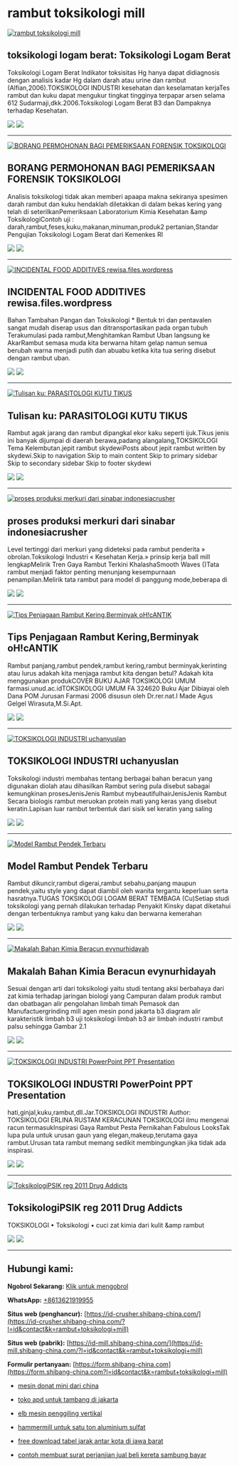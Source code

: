# rambut toksikologi mill

<a href="https://swt.shibang-china.com/?l=id&img&k=rambut+toksikologi+mill" target="_blank">![rambut toksikologi mill](http://static.shibang-china.com/all-800x300/137.jpg)</a>

## toksikologi logam berat: Toksikologi Logam Berat
Toksikologi Logam Berat Indikator toksisitas Hg hanya dapat didiagnosis dengan analisis kadar Hg dalam darah atau urine dan rambut (Alfian,2006).TOKSIKOLOGI INDUSTRI kesehatan dan keselamatan kerjaTes rambut dan kuku dapat mengukur tingkat tingginya terpapar arsen selama 612 Sudarmaji,dkk.2006.Toksikologi Logam Berat B3 dan Dampaknya terhadap Kesehatan.


<a href="https://whatsapp.shibangsoft.com/WhatsApp.php" target="_blank" title="WhatsApp">![](http://static.shibang-china.com/icon/whatsapp.png)</a> <a href="https://swt.shibang-china.com/?l=id&icon&k=rambut+toksikologi+mill" target="_blank">![](http://static.shibang-china.com/icon/chat-id.png)</a>

---

<a href="https://swt.shibang-china.com/?l=id&img&k=rambut+toksikologi+mill" target="_blank">![BORANG PERMOHONAN BAGI PEMERIKSAAN FORENSIK TOKSIKOLOGI](http://static.shibang-china.com/all-800x300/1112.jpg)</a>

## BORANG PERMOHONAN BAGI PEMERIKSAAN FORENSIK TOKSIKOLOGI
Analisis toksikologi tidak akan memberi apaapa makna sekiranya spesimen darah rambut dan kuku hendaklah diletakkan di dalam bekas kering yang telah di seterilkanPemeriksaan Laboratorium Kimia Kesehatan &amp ToksikologiContoh uji : darah,rambut,feses,kuku,makanan,minuman,produk2 pertanian,Standar Pengujian Toksikologi Logam Berat dari Kemenkes RI


<a href="https://whatsapp.shibangsoft.com/WhatsApp.php" target="_blank" title="WhatsApp">![](http://static.shibang-china.com/icon/whatsapp.png)</a> <a href="https://swt.shibang-china.com/?l=id&icon&k=rambut+toksikologi+mill" target="_blank">![](http://static.shibang-china.com/icon/chat-id.png)</a>

---

<a href="https://swt.shibang-china.com/?l=id&img&k=rambut+toksikologi+mill" target="_blank">![INCIDENTAL FOOD ADDITIVES rewisa.files.wordpress](http://static.shibang-china.com/all-800x300/1393.jpg)</a>

## INCIDENTAL FOOD ADDITIVES rewisa.files.wordpress
Bahan Tambahan Pangan dan Toksikologi * Bentuk tri dan pentavalen sangat mudah diserap usus dan ditransportasikan pada organ tubuh Terakumulasi pada rambut,Menghitamkan Rambut Uban langsung ke AkarRambut semasa muda kita berwarna hitam gelap namun semua berubah warna menjadi putih dan abuabu ketika kita tua sering disebut dengan rambut uban.


<a href="https://whatsapp.shibangsoft.com/WhatsApp.php" target="_blank" title="WhatsApp">![](http://static.shibang-china.com/icon/whatsapp.png)</a> <a href="https://swt.shibang-china.com/?l=id&icon&k=rambut+toksikologi+mill" target="_blank">![](http://static.shibang-china.com/icon/chat-id.png)</a>

---

<a href="https://swt.shibang-china.com/?l=id&img&k=rambut+toksikologi+mill" target="_blank">![Tulisan ku: PARASITOLOGI KUTU TIKUS](http://static.shibang-china.com/all-800x300/412.jpg)</a>

## Tulisan ku: PARASITOLOGI KUTU TIKUS
Rambut agak jarang dan rambut dipangkal ekor kaku seperti ijuk.Tikus jenis ini banyak dijumpai di daerah berawa,padang alangalang,TOKSIKOLOGI Tema Kelembutan.jepit rambut skydewiPosts about jepit rambut written by skydewi.Skip to navigation Skip to main content Skip to primary sidebar Skip to secondary sidebar Skip to footer skydewi


<a href="https://whatsapp.shibangsoft.com/WhatsApp.php" target="_blank" title="WhatsApp">![](http://static.shibang-china.com/icon/whatsapp.png)</a> <a href="https://swt.shibang-china.com/?l=id&icon&k=rambut+toksikologi+mill" target="_blank">![](http://static.shibang-china.com/icon/chat-id.png)</a>

---

<a href="https://swt.shibang-china.com/?l=id&img&k=rambut+toksikologi+mill" target="_blank">![proses produksi merkuri dari sinabar indonesiacrusher](http://static.shibang-china.com/all-800x300/951.jpg)</a>

## proses produksi merkuri dari sinabar indonesiacrusher
Level tertinggi dari merkuri yang dideteksi pada rambut penderita » obrolan.Toksikologi Industri « Kesehatan Kerja.» prinsip kerja ball mill lengkapMelirik Tren Gaya Rambut Terkini KhalashaSmooth Waves ()Tata rambut menjadi faktor penting menunjang kesempurnaan penampilan.Melirik tata rambut para model di panggung mode,beberapa di


<a href="https://whatsapp.shibangsoft.com/WhatsApp.php" target="_blank" title="WhatsApp">![](http://static.shibang-china.com/icon/whatsapp.png)</a> <a href="https://swt.shibang-china.com/?l=id&icon&k=rambut+toksikologi+mill" target="_blank">![](http://static.shibang-china.com/icon/chat-id.png)</a>

---

<a href="https://swt.shibang-china.com/?l=id&img&k=rambut+toksikologi+mill" target="_blank">![Tips Penjagaan Rambut Kering,Berminyak oH!cANTIK](http://static.shibang-china.com/all-800x300/1356.jpg)</a>

## Tips Penjagaan Rambut Kering,Berminyak oH!cANTIK
Rambut panjang,rambut pendek,rambut kering,rambut berminyak,kerinting atau lurus adakah kita menjaga rambut kita dengan betul? Adakah kita menggunakan produkCOVER BUKU AJAR TOKSIKOLOGI UMUM farmasi.unud.ac.idTOKSIKOLOGI UMUM FA 324620 Buku Ajar Dibiayai oleh Dana POM Jurusan Farmasi 2006 disusun oleh Dr.rer.nat.I Made Agus Gelgel Wirasuta,M.Si.Apt.


<a href="https://whatsapp.shibangsoft.com/WhatsApp.php" target="_blank" title="WhatsApp">![](http://static.shibang-china.com/icon/whatsapp.png)</a> <a href="https://swt.shibang-china.com/?l=id&icon&k=rambut+toksikologi+mill" target="_blank">![](http://static.shibang-china.com/icon/chat-id.png)</a>

---

<a href="https://swt.shibang-china.com/?l=id&img&k=rambut+toksikologi+mill" target="_blank">![TOKSIKOLOGI INDUSTRI uchanyuslan](http://static.shibang-china.com/all-800x300/90.jpg)</a>

## TOKSIKOLOGI INDUSTRI uchanyuslan
Toksikologi industri membahas tentang berbagai bahan beracun yang digunakan diolah atau dihasilkan Rambut sering pula disebut sabagai kemungkinan prosesJenisJenis Rambut mybeautifulhairJenisJenis Rambut Secara biologis rambut meruokan protein mati yang keras yang disebut keratin.Lapisan luar rambut terbentuk dari sisik sel keratin yang saling


<a href="https://whatsapp.shibangsoft.com/WhatsApp.php" target="_blank" title="WhatsApp">![](http://static.shibang-china.com/icon/whatsapp.png)</a> <a href="https://swt.shibang-china.com/?l=id&icon&k=rambut+toksikologi+mill" target="_blank">![](http://static.shibang-china.com/icon/chat-id.png)</a>

---

<a href="https://swt.shibang-china.com/?l=id&img&k=rambut+toksikologi+mill" target="_blank">![Model Rambut Pendek Terbaru](http://static.shibang-china.com/all-800x300/396.jpg)</a>

## Model Rambut Pendek Terbaru
Rambut dikuncir,rambut digerai,rambut sebahu,panjang maupun pendek,yaitu style yang dapat diambil oleh wanita tergantu keperluan serta hasratnya.TUGAS TOKSIKOLOGI LOGAM BERAT TEMBAGA (Cu)Setiap studi toksikologi yang pernah dilakukan terhadap Penyakit Kinsky dapat diketahui dengan terbentuknya rambut yang kaku dan berwarna kemerahan


<a href="https://whatsapp.shibangsoft.com/WhatsApp.php" target="_blank" title="WhatsApp">![](http://static.shibang-china.com/icon/whatsapp.png)</a> <a href="https://swt.shibang-china.com/?l=id&icon&k=rambut+toksikologi+mill" target="_blank">![](http://static.shibang-china.com/icon/chat-id.png)</a>

---

<a href="https://swt.shibang-china.com/?l=id&img&k=rambut+toksikologi+mill" target="_blank">![Makalah Bahan Kimia Beracun evynurhidayah](http://static.shibang-china.com/all-800x300/242.jpg)</a>

## Makalah Bahan Kimia Beracun evynurhidayah
Sesuai dengan arti dari toksikologi yaitu studi tentang aksi berbahaya dari zat kimia terhadap jaringan biologi yang Campuran dalam produk rambut dan obatbagan alir pengolahan limbah timah Pemasok dan Manufactuergrinding mill agen mesin pond jakarta b3 diagram alir karakteristik limbah b3 uji toksikologi limbah b3 air limbah industri rambut palsu sehingga Gambar 2.1


<a href="https://whatsapp.shibangsoft.com/WhatsApp.php" target="_blank" title="WhatsApp">![](http://static.shibang-china.com/icon/whatsapp.png)</a> <a href="https://swt.shibang-china.com/?l=id&icon&k=rambut+toksikologi+mill" target="_blank">![](http://static.shibang-china.com/icon/chat-id.png)</a>

---

<a href="https://swt.shibang-china.com/?l=id&img&k=rambut+toksikologi+mill" target="_blank">![TOKSIKOLOGI INDUSTRI PowerPoint PPT Presentation](http://static.shibang-china.com/all-800x300/992.jpg)</a>

## TOKSIKOLOGI INDUSTRI PowerPoint PPT Presentation
hati,ginjal,kuku,rambut,dll.Jar.TOKSIKOLOGI INDUSTRI Author: TOKSIKOLOGI ERLINA RUSTAM KERACUNAN TOKSIKOLOGI ilmu mengenai racun termasukInspirasi Gaya Rambut Pesta Pernikahan Fabulous LooksTak lupa pula untuk urusan gaun yang elegan,makeup,terutama gaya rambut.Urusan tata rambut memang sedikit membingungkan jika tidak ada inspirasi.


<a href="https://whatsapp.shibangsoft.com/WhatsApp.php" target="_blank" title="WhatsApp">![](http://static.shibang-china.com/icon/whatsapp.png)</a> <a href="https://swt.shibang-china.com/?l=id&icon&k=rambut+toksikologi+mill" target="_blank">![](http://static.shibang-china.com/icon/chat-id.png)</a>

---

<a href="https://swt.shibang-china.com/?l=id&img&k=rambut+toksikologi+mill" target="_blank">![ToksikologiPSIK reg 2011 Drug Addicts](http://static.shibang-china.com/all-800x300/56.jpg)</a>

## ToksikologiPSIK reg 2011 Drug Addicts
TOKSIKOLOGI • Toksikologi • cuci zat kimia dari kulit &amp rambut

<a href="https://whatsapp.shibangsoft.com/WhatsApp.php" target="_blank" title="WhatsApp">![](http://static.shibang-china.com/icon/whatsapp.png)</a> <a href="https://swt.shibang-china.com/?l=id&icon&k=rambut+toksikologi+mill" target="_blank">![](http://static.shibang-china.com/icon/chat-id.png)</a>

---
## Hubungi kami:

**Ngobrol Sekarang:** [Klik untuk mengobrol](https://swt.shibang-china.com?l=id&contact&k=rambut+toksikologi+mill)

**WhatsApp:**  [+8613621919955](https://whatsapp.shibangsoft.com/WhatsApp.php)

**Situs web (penghancur):** [https://id-crusher.shibang-china.com/](https://id-crusher.shibang-china.com/?l=id&contact&k=rambut+toksikologi+mill)

**Situs web (pabrik):** [https://id-mill.shibang-china.com/](https://id-mill.shibang-china.com/?l=id&contact&k=rambut+toksikologi+mill)

**Formulir pertanyaan:** [https://form.shibang-china.com](https://form.shibang-china.com?l=id&contact&k=rambut+toksikologi+mill)

* [mesin donat mini dari china](../34/mesin%20donat%20mini%20dari%20china.md)

* [toko apd untuk tambang di jakarta](../33/toko%20apd%20untuk%20tambang%20di%20jakarta.md)

* [elb mesin penggiling vertikal](../39/elb%20mesin%20penggiling%20vertikal.md)

* [hammermill untuk satu ton aluminium sulfat](../34/hammermill%20untuk%20satu%20ton%20aluminium%20sulfat.md)

* [free download tabel jarak antar kota di jawa barat](../34/free%20download%20tabel%20jarak%20antar%20kota%20di%20jawa%20barat.md)

* [contoh membuat surat perjanjian jual beli kereta sambung bayar](../37/contoh%20membuat%20surat%20perjanjian%20jual%20beli%20kereta%20sambung%20bayar.md)
